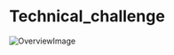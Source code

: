 # Technical_challenge

![OverviewImage](https://github.com/karthikganapuram/Technical_challenge/raw/master/Technical_challenge.PNG)

